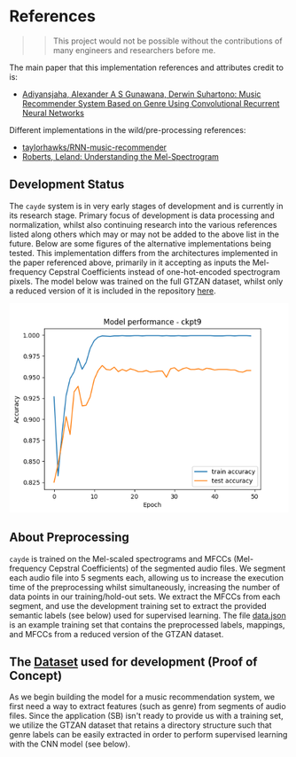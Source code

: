 # References
>> This project would not be possible without the contributions of many engineers and researchers before me.

The main paper that this implementation references and attributes credit to is:
* [Adiyansjaha, Alexander A S Gunawana, Derwin Suhartono: Music Recommender System Based on Genre Using Convolutional Recurrent Neural Networks](https://www.sciencedirect.com/science/article/pii/S1877050919310646)

Different implementations in the wild/pre-processing references:
* [taylorhawks/RNN-music-recommender](https://github.com/taylorhawks/RNN-music-recommender)
* [Roberts, Leland: Understanding the Mel-Spectrogram](https://medium.com/analytics-vidhya/understanding-the-mel-spectrogram-fca2afa2ce53)

## Development Status
The `cayde` system is in very early stages of development and is currently in its research stage. Primary focus of development is data processing and normalization, whilst also continuing research into the various references listed along others which may or may not be added to the above list in the future. Below are some figures of the alternative implementations being tested. This implementation differs from the architectures implemented in the paper referenced above, primarily in it accepting as inputs the Mel-frequency Cepstral Coefficients instead of one-hot-encoded spectrogram pixels. The model below was trained on the full GTZAN dataset, whilst only a reduced version of it is included in the repository [here](https://github.com/phasewalk1/cayde/tree/master/example-train/GTZAN-Reduced).

<img src="perf/model_performance-ckpt9.png" alt="image1" style="display:inline-block;">

## About Preprocessing
`cayde` is trained on the Mel-scaled spectrograms and MFCCs (Mel-frequency Cepstral Coefficients) of the segmented audio files. We segment each audio file into 5 segments each, allowing us to increase the execution time of the preprocessing whilst simultaneously, increasing the number of data points in our training/hold-out sets. We extract the MFCCs from each segment, and use the development training set to extract the provided semantic labels (see below) used for supervised learning. The file [data.json](https://github.com/phasewalk1/cayde/blob/master/data.json) is an example training set that contains the preprocessed labels, mappings, and MFCCs from a reduced version of the GTZAN dataset. 

## The [Dataset](https://www.kaggle.com/datasets/andradaolteanu/gtzan-dataset-music-genre-classification?resource=download) used for development (Proof of Concept)
As we begin building the model for a music recommendation system, we first need a way to extract features (such as genre) from segments of audio files. Since the application (SB) isn't ready to provide us with a training set, we utilize the GTZAN dataset that retains a directory structure such that genre labels can be easily extracted in order to perform supervised learning with the CNN model (see below).
